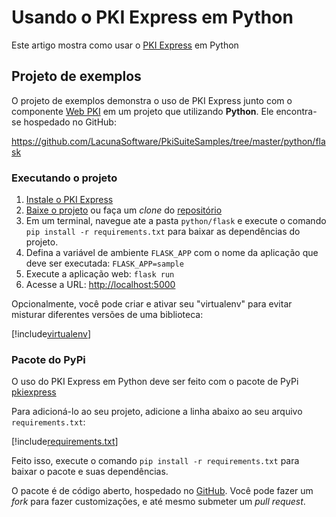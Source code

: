 # Usando o PKI Express em Python

Este artigo mostra como usar o [PKI Express](../index.md) em Python

## Projeto de exemplos

O projeto de exemplos demonstra o uso de PKI Express junto com o componente [Web PKI](../../web-pki/index.md)
em um projeto que utilizando **Python**. Ele encontra-se hospedado no GitHub:

https://github.com/LacunaSoftware/PkiSuiteSamples/tree/master/python/flask

### Executando o projeto

1. [Instale o PKI Express](../setup/index.md)
1. [Baixe o projeto](https://github.com/LacunaSoftware/PkiSuiteSamples/archive/master.zip) ou faça um *clone* do [repositório](https://github.com/LacunaSoftware/PkiSuiteSamples.git)
1. Em um terminal, navegue ate a pasta `python/flask` e execute o comando `pip install -r requirements.txt` para baixar as dependências do projeto.
1. Defina a variável de ambiente `FLASK_APP` com o nome da aplicação que deve ser executada: `FLASK_APP=sample`
1. Execute a aplicação web: `flask run`
1. Acesse a URL: [http://localhost:5000](http://localhost:5000)

Opcionalmente, você pode criar e ativar seu "virtualenv" para evitar misturar diferentes versões de uma biblioteca:

[!include[virtualenv](../../../../includes/pki-express/python/virtualenv.md)]

### Pacote do PyPi

O uso do PKI Express em Python deve ser feito com o pacote de PyPi [pkiexpress](https://pypi.org/project/pkiexpress)

Para adicioná-lo ao seu projeto, adicione a linha abaixo ao seu arquivo `requirements.txt`:

[!include[requirements.txt](../../../../includes/pki-express/python/requirements.md)]

Feito isso, execute o comando `pip install -r requirements.txt` para baixar o pacote e suas dependências.

O pacote é de código aberto, hospedado no [GitHub](https://github.com/LacunaSoftware/PkiExpressPython). Você pode fazer um *fork* para fazer
customizações, e até mesmo submeter um *pull request*.
